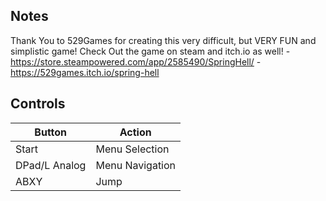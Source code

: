 ## Notes

Thank You to 529Games for creating this very difficult, but VERY FUN and simplistic game! Check Out the game on steam and itch.io as well!
-https://store.steampowered.com/app/2585490/SpringHell/
-https://529games.itch.io/spring-hell

## Controls

| Button | Action |
|--|--| 
|Start|Menu Selection|
|DPad/L Analog|Menu Navigation|
|ABXY|Jump|


